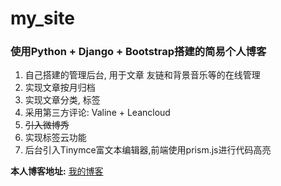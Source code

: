 # my_site
### 使用Python + Django + Bootstrap搭建的简易个人博客  
1. 自己搭建的管理后台, 用于文章 友链和背景音乐等的在线管理
2. 实现文章按月归档
3. 实现文章分类, 标签
4. 采用第三方评论: Valine + Leancloud
5. ~~引入微博秀~~
6. 实现标签云功能
7. 后台引入Tinymce富文本编辑器,前端使用prism.js进行代码高亮

**本人博客地址:** [我的博客](超链接地址 "http://www.yangsihan.com")
